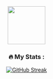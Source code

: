 <div id="header" align="center">
  <img src="https://media.giphy.com/media/v1.Y2lkPTc5MGI3NjExNGM0YmVxaGR1ZXUwZGJwYmE4MndiMmttYjU4ejd4cHpycWN0amVpaCZlcD12MV9naWZzX3NlYXJjaCZjdD1n/QDjpIL6oNCVZ4qzGs7/giphy.gif" width="100"/>
</div>
<div id="counter" align="center">
<img src="https://komarev.com/ghpvc/?username=bogdanIkonnikov&style=flat-square&color=blue" alt=""/>

### :fire: My Stats :
[![GitHub Streak](https://streak-stats.demolab.com/?user=bogdanIkonnikov)](https://git.io/streak-stats)
</div>
